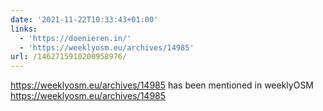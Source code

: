 ```yaml
---
date: '2021-11-22T10:33:43+01:00'
links:
  - 'https://doenieren.in/'
  - 'https://weeklyosm.eu/archives/14985'
url: /1462715910200958976/
---
```

https://weeklyosm.eu/archives/14985 has been mentioned in weeklyOSM https://weeklyosm.eu/archives/14985
